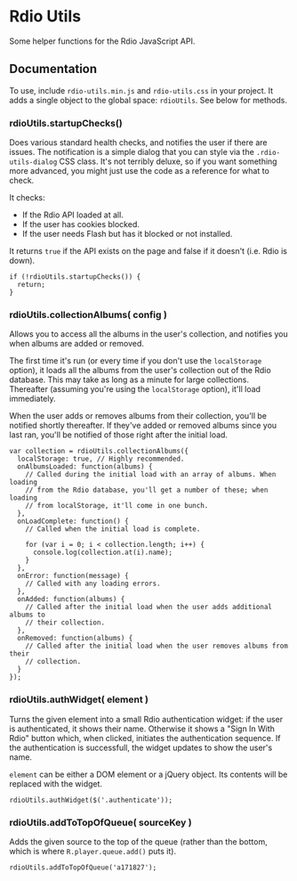 # Rdio Utils

Some helper functions for the Rdio JavaScript API. 

## Documentation

To use, include `rdio-utils.min.js` and `rdio-utils.css` in your project. It adds a single object to the global space: `rdioUtils`.  See below for methods.

### rdioUtils.startupChecks()

Does various standard health checks, and notifies the user if there are issues. The notification is a simple dialog that you can style via the `.rdio-utils-dialog` CSS class. It's not terribly deluxe, so if you want something more advanced, you might just use the code as a reference for what to check.

It checks:

* If the Rdio API loaded at all.
* If the user has cookies blocked.
* If the user needs Flash but has it blocked or not installed.

It returns `true` if the API exists on the page and false if it doesn't (i.e. Rdio is down).

```
if (!rdioUtils.startupChecks()) {
  return;
}
``` 

### rdioUtils.collectionAlbums( config )

Allows you to access all the albums in the user's collection, and notifies you when albums are added or removed.

The first time it's run (or every time if you don't use the `localStorage` option), it loads all the albums from the user's collection out of the Rdio database. This may take as long as a minute for large collections. Thereafter (assuming you're using the `localStorage` option), it'll load immediately.

When the user adds or removes albums from their collection, you'll be notified shortly thereafter. If they've added or removed albums since you last ran, you'll be notified of those right after the initial load.

```
var collection = rdioUtils.collectionAlbums({
  localStorage: true, // Highly recommended.
  onAlbumsLoaded: function(albums) {
    // Called during the initial load with an array of albums. When loading
    // from the Rdio database, you'll get a number of these; when loading
    // from localStorage, it'll come in one bunch.
  },
  onLoadComplete: function() {
    // Called when the initial load is complete.

    for (var i = 0; i < collection.length; i++) {
      console.log(collection.at(i).name);
    }
  },
  onError: function(message) {
    // Called with any loading errors.
  },
  onAdded: function(albums) {
    // Called after the initial load when the user adds additional albums to 
    // their collection.
  },
  onRemoved: function(albums) {
    // Called after the initial load when the user removes albums from their 
    // collection.
  }
});
```

### rdioUtils.authWidget( element )

Turns the given element into a small Rdio authentication widget: if the user is authenticated, it shows their name. Otherwise it shows a "Sign In With Rdio" button which, when clicked, initiates the authentication sequence. If the authentication is successfull, the widget updates to show the user's name.

`element` can be either a DOM element or a jQuery object. Its contents will be replaced with the widget.

```
rdioUtils.authWidget($('.authenticate'));
```

### rdioUtils.addToTopOfQueue( sourceKey )

Adds the given source to the top of the queue (rather than the bottom, which is where `R.player.queue.add()` puts it).

```
rdioUtils.addToTopOfQueue('a171827');
```

